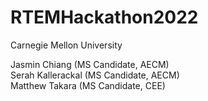 # RTEMHackathon2022

Carnegie Mellon University

Jasmin Chiang (MS Candidate, AECM) <br/>
Serah Kallerackal (MS Candidate, AECM) <br/>
Matthew Takara (MS Candidate, CEE)
